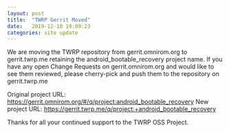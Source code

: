 ```yaml
---
layout: post
title:  "TWRP Gerrit Moved"
date:   2019-12-10 19:09:23
categories: site update
---
```


We are moving the TWRP repository from gerrit.omnirom.org to gerrit.twrp.me retaining the android_bootable_recovery project name. If you have any open Change Requests on gerrit.omnirom.org and would like to see them reviewed, please cherry-pick and push them to the repository on gerrit.twrp.me

Original project URL: https://gerrit.omnirom.org/#/q/project:android_bootable_recovery
New project URL: https://gerrit.twrp.me/q/project:+android_bootable_recovery

Thanks for all your continued support to the TWRP OSS Project.

